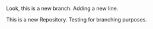 Look, this is a new branch. Adding a new line.

This is a new Repository. Testing for branching purposes.
